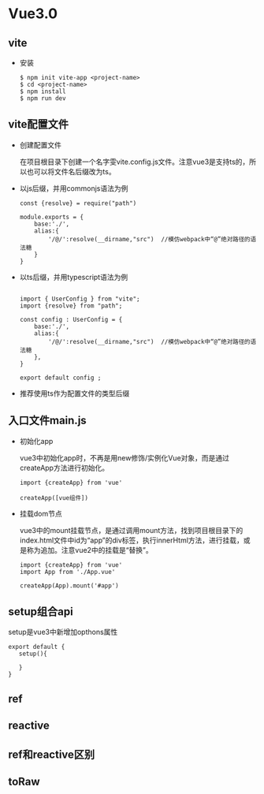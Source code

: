 # Vue3.0

## vite

 - 安装

    ```
    $ npm init vite-app <project-name>
    $ cd <project-name>
    $ npm install
    $ npm run dev
    ```

## vite配置文件

 - 创建配置文件

    在项目根目录下创建一个名字雯vite.config.js文件。注意vue3是支持ts的，所以也可以将文件名后缀改为ts。

 - 以js后缀，并用commonjs语法为例

    ```
    const {resolve} = require("path")

    module.exports = {
        base:'./',
        alias:{
            '/@/':resolve(__dirname,"src")  //模仿webpack中“@”绝对路径的语法糖
        }
    }

    ```
 - 以ts后缀，并用typescript语法为例

    ```

    import { UserConfig } from "vite";
    import {resolve} from "path";

    const config : UserConfig = {
        base:'./',
        alias:{
            '/@/':resolve(__dirname,"src")  //模仿webpack中“@”绝对路径的语法糖
        },
    }

    export default config ; 

    ```
    
 - 推荐使用ts作为配置文件的类型后缀

## 入口文件main.js

 - 初始化app

    vue3中初始化app时，不再是用new修饰/实例化Vue对象，而是通过createApp方法进行初始化。

    ```
    import {createApp} from 'vue'

    createApp([vue组件])
    ```

 - 挂载dom节点

    vue3中的mount挂载节点，是通过调用mount方法，找到项目根目录下的index.html文件中id为“app”的div标签，执行innerHtml方法，进行挂载，或是称为追加。注意vue2中的挂载是“替换”。

    ```
    import {createApp} from 'vue'
    import App from './App.vue'

    createApp(App).mount('#app')
    ```
## setup组合api

   setup是vue3中新增加opthons属性

   ```
   export default {
      setup(){

      }
   }
   ```
## ref

## reactive

## ref和reactive区别

## toRaw


